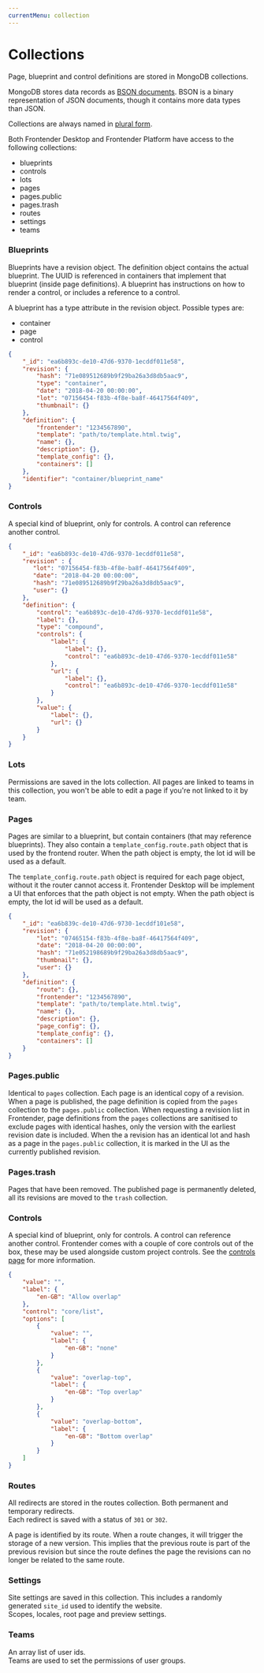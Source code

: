 ```yaml
---
currentMenu: collection
---
```


# Collections
Page, blueprint and control definitions are stored in MongoDB collections.

MongoDB stores data records as <a href="https://docs.mongodb.com/manual/core/document/#bson-document-format" target="&#95;blank" rel="nofollow">BSON documents</a>. BSON is a binary representation of JSON documents, though it contains more data types than JSON.

Collections are always named in <a href="https://stackoverflow.com/questions/9868323/is-there-a-convention-to-name-collection-in-mongodb/ 28619919" target="&#95;blank" rel="nofollow">plural form</a>.

Both Frontender Desktop and Frontender Platform have access to the following collections:
* blueprints
* controls
* lots
* pages
* pages.public
* pages.trash
* routes
* settings
* teams

### Blueprints
Blueprints have a revision object. The definition object contains the actual blueprint. The UUID is referenced in containers that implement that blueprint (inside page definitions). A blueprint has instructions on how to render a control, or includes a reference to a control.

A blueprint has a type attribute in the revision object. Possible types are:
* container
* page
* control

```JSON
{
    "_id": "ea6b893c-de10-47d6-9370-1ecddf011e58",
    "revision": {
        "hash": "71e089512689b9f29ba26a3d8db5aac9",
        "type": "container",
        "date": "2018-04-20 00:00:00",
        "lot": "07156454-f83b-4f8e-ba8f-46417564f409",
        "thumbnail": {}
    },
    "definition": {
        "frontender": "1234567890",
        "template": "path/to/template.html.twig",
        "name": {},
        "description": {},
        "template_config": {},
        "containers": []
    },
    "identifier": "container/blueprint_name"
}
```

### Controls
A special kind of blueprint, only for controls. A control can reference another control.

```JSON
{
    "_id": "ea6b893c-de10-47d6-9370-1ecddf011e58",
    "revision" : {
       "lot": "07156454-f83b-4f8e-ba8f-46417564f409",
       "date": "2018-04-20 00:00:00",
       "hash": "71e089512689b9f29ba26a3d8db5aac9",
       "user": {}
    },
    "definition": {
        "control": "ea6b893c-de10-47d6-9370-1ecddf011e58",
        "label": {},
        "type": "compound",
        "controls": {
            "label": {
                "label": {},
                "control": "ea6b893c-de10-47d6-9370-1ecddf011e58"
            },
            "url": {
                "label": {},
                "control": "ea6b893c-de10-47d6-9370-1ecddf011e58"
            }
        },
        "value": {
            "label": {},
            "url": {}
        }
    }
}
```

### Lots
<!-- @TODO: Verify -->
Permissions are saved in the lots collection. All pages are linked to teams in this collection, you won't be able to edit a page if you're not linked to it by team.

### Pages
Pages are similar to a blueprint, but contain containers (that may reference blueprints). They also contain a `template_config.route.path` object that is used by the frontend router. When the path object is empty, the lot id will be used as a default.

The `template_config.route.path` object is required for each page object, without it the router cannot access it. Frontender Desktop will be implement a UI that enforces that the path object is not empty. When the path object is empty, the lot id will be used as a default.

```JSON
{
    "_id": "ea6b839c-de10-47d6-9730-1ecddf101e58",
    "revision": {
        "lot": "07465154-f83b-4f8e-ba8f-46417564f409",
        "date": "2018-04-20 00:00:00",
        "hash": "71e052198689b9f29ba26a3d8db5aac9",
        "thumbnail": {},
        "user": {}
    },
    "definition": {
        "route": {},
        "frontender": "1234567890",
        "template": "path/to/template.html.twig",
        "name": {},
        "description": {},
        "page_config": {},
        "template_config": {},
        "containers": []
    }
}
```

### Pages.public
Identical to `pages` collection. Each page is an identical copy of a revision. When a page is published, the page definition is copied from the `pages` collection to the `pages.public` collection. When requesting a revision list in Frontender, page definitions from the `pages` collections are sanitised to exclude pages with identical hashes, only the version with the earliest revision date is included. When the a revision has an identical lot and hash as a page in the `pages.public` collection, it is marked in the UI as the currently published revision.

### Pages.trash
Pages that have been removed. The published page is permanently deleted, all its revisions are moved to the `trash` collection.

### Controls
A special kind of blueprint, only for controls. A control can reference another control.
Frontender comes with a couple of core controls out of the box, these may be used alongside custom project controls. See the [controls page](/controls.html) for more information.

```JSON
{
    "value": "",
    "label": {
        "en-GB": "Allow overlap"
    },
    "control": "core/list",
    "options": [
        {
            "value": "",
            "label": {
                "en-GB": "none"
            }
        },
        {
            "value": "overlap-top",
            "label": {
                "en-GB": "Top overlap"
            }
        },
        {
            "value": "overlap-bottom",
            "label": {
                "en-GB": "Bottom overlap"
            }
        }
    ]
}
```

### Routes
All redirects are stored in the routes collection. Both permanent and temporary redirects.  
Each redirect is saved with a status of `301` or `302`.

A page is identified by its route. When a route changes, it will trigger the storage of a new version. This implies that the previous route is part of the previous revision but since the route defines the page the revisions can no longer be related to the same route.

### Settings
Site settings are saved in this collection. This includes a randomly generated `site_id` used to identify the website.  
Scopes, locales, root page and preview settings.

### Teams
An array list of user ids.  
Teams are used to set the permissions of user groups.
